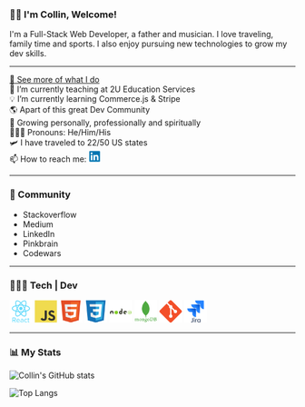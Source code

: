 ### 👋🏻 I'm Collin, Welcome! 
I'm a Full-Stack Web Developer, a father and musician. I love traveling, family time and sports. I also enjoy pursuing new technologies to grow my dev skills.

<hr/>

<div>
  <a href="http://cporter.herokuapp.com/" target="_blank">📝 See more of what I do</a>
</div>
<div>
  <a>🔭 I’m currently teaching at 2U Education Services</a>
</div>
<div>
  <a>💡 I’m currently learning Commerce.js & Stripe</a>
</div>
<div>
  <a>🌎 Apart of this great Dev Community</a>
</div>
<div>
  <a>🔑 Growing personally, professionally and spiritually</a>
</div>
<div>
  <a>👱🏼‍♂️ Pronouns: He/Him/His</a>
</div>
<div>
  <a>🛩 I have traveled to 22/50 US states</a>
</div>
<div>
  📫 How to reach me: <img height="20px" width="20px" src="https://github.com/devicons/devicon/blob/master/icons/linkedin/linkedin-original.svg"></img>
</div>

<hr/>

### 👥 Community
- Stackoverflow
- Medium
- LinkedIn
- Pinkbrain
- Codewars

<hr/>

### 👨🏼‍💻 Tech | Dev
<div>
  <img src="https://github.com/devicons/devicon/blob/master/icons/react/react-original-wordmark.svg" height="40px" width="40px"></img>
  <img src="https://github.com/devicons/devicon/blob/master/icons/javascript/javascript-original.svg" height="40px" width="40px"></img>
  <img src="https://github.com/devicons/devicon/blob/master/icons/html5/html5-original.svg" height="40px" width="40px"></img>
  <img src="https://github.com/devicons/devicon/blob/master/icons/css3/css3-original.svg" height="40px" width="40px"></img>
  <img src="https://github.com/devicons/devicon/blob/master/icons/nodejs/nodejs-original-wordmark.svg" height="40px" width="40px"></img>
  <img src="https://github.com/devicons/devicon/blob/master/icons/mongodb/mongodb-plain-wordmark.svg" height="40px" width="40px"></img>
  <img src="https://github.com/devicons/devicon/blob/master/icons/git/git-original.svg" height="40px" width="40px"></img>
  <img src="https://github.com/devicons/devicon/blob/master/icons/jira/jira-original-wordmark.svg" height="40px" width="40px"></img>
</div>
  
<hr/>

### 📊 My Stats

![Collin's GitHub stats](https://github-readme-stats.vercel.app/api?username=portercol&show_icons=true&theme=radical)

![Top Langs](https://github-readme-stats.vercel.app/api/top-langs/?username=portercol&layout=compact&theme=radical)
